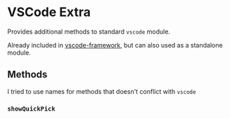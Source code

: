 # VSCode Extra

Provides additional methods to standard `vscode` module.

Already included in [vscode-framework](../..), but can also used as a standalone module.

## Methods

I tried to use names for methods that doesn't conflict with `vscode`

### `showQuickPick`
